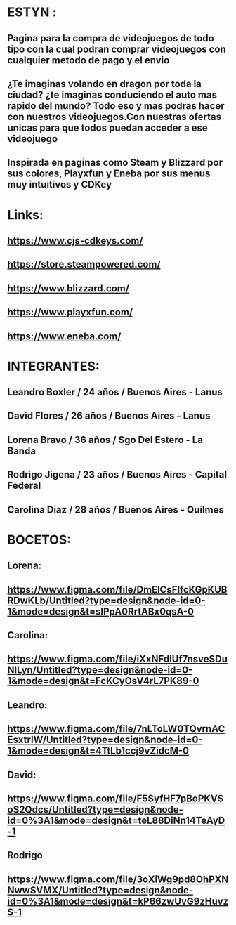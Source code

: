 # ESTYN :
## Pagina para la compra de videojuegos de todo tipo con la cual podran comprar videojuegos con cualquier metodo de pago y el envio
## ¿Te imaginas volando en dragon por toda la ciudad? ¿te imaginas conduciendo el auto mas rapido del mundo? Todo eso y mas podras hacer con nuestros videojuegos.Con nuestras ofertas unicas para que todos puedan acceder a ese videojuego 
## Inspirada en paginas como Steam y Blizzard por sus colores, Playxfun y Eneba por sus menus muy intuitivos y CDKey 
# Links:
## https://www.cjs-cdkeys.com/
## https://store.steampowered.com/
## https://www.blizzard.com/
## https://www.playxfun.com/
## https://www.eneba.com/

# INTEGRANTES:
## Leandro Boxler / 24 años / Buenos Aires - Lanus
## David Flores / 26 años / Buenos Aires - Lanus
## Lorena Bravo / 36 años / Sgo Del Estero - La Banda
## Rodrigo Jigena / 23 años / Buenos Aires - Capital Federal
## Carolina Diaz / 28 años / Buenos Aires - Quilmes

# BOCETOS:
## Lorena:
## https://www.figma.com/file/DmElCsFIfcKGpKUBRDwKLb/Untitled?type=design&node-id=0-1&mode=design&t=sIPpA0RrtABx0qsA-0

## Carolina:
## https://www.figma.com/file/iXxNFdIUf7nsveSDuNlLyn/Untitled?type=design&node-id=0-1&mode=design&t=FcKCyOsV4rL7PK89-0

## Leandro:
## https://www.figma.com/file/7nLToLW0TQvrnACEsxtrIW/Untitled?type=design&node-id=0-1&mode=design&t=4TtLb1ccj9vZidcM-0

## David:
## https://www.figma.com/file/F5SyfHF7pBoPKVSoS2Qdcs/Untitled?type=design&node-id=0%3A1&mode=design&t=teL88DiNn14TeAyD-1

## Rodrigo
## https://www.figma.com/file/3oXiWg9pd8OhPXNNwwSVMX/Untitled?type=design&node-id=0%3A1&mode=design&t=kP66zwUvG9zHuvzS-1